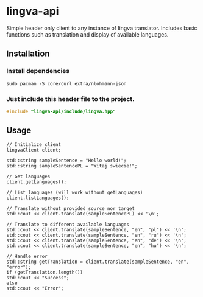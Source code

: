 # lingva-api

Simple header only client to any instance of lingva translator. Includes basic functions such as translation and display of available languages.

## Installation
### Install dependencies
```
sudo pacman -S core/curl extra/nlohmann-json
```
### Just include this header file to the project.

```cpp
#include "lingva-api/include/lingva.hpp"
```

## Usage
```
// Initialize client
lingvaClient client;

std::string sampleSentence = "Hello world!";
std::string sampleSentencePL = "Witaj świecie!";

// Get languages
client.getLanguages();

// List languages (will work without getLanguages)
client.listLanguages();

// Translate without provided source nor target
std::cout << client.translate(sampleSentencePL) << '\n';

// Translate to different available languages
std::cout << client.translate(sampleSentence, "en", "pl") << '\n';
std::cout << client.translate(sampleSentence, "en", "ru") << '\n';
std::cout << client.translate(sampleSentence, "en", "de") << '\n';
std::cout << client.translate(sampleSentence, "en", "hu") << '\n';

// Handle error
std::string getTranslation = client.translate(sampleSentence, "en", "error");
if (getTranslation.length())
std::cout << "Success";
else
std::cout << "Error";
```